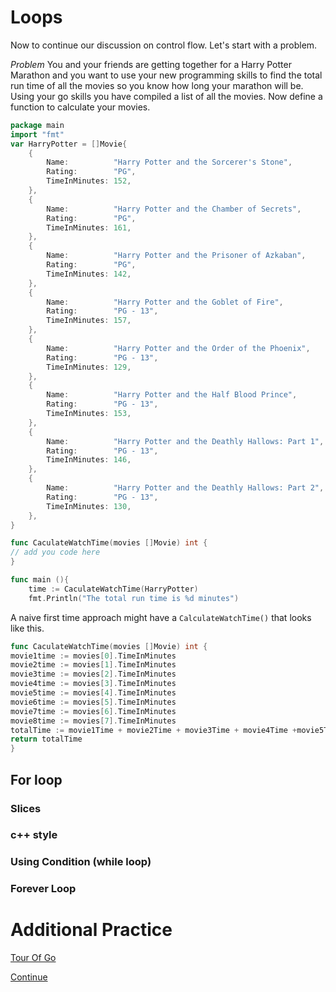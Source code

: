 # Loops

Now to continue our discussion on control flow. Let's start with a problem. 

*Problem*
You and your friends are getting together for a Harry Potter Marathon and you want to use your new programming skills to find the total run time of all the movies so you know how long your marathon will be. Using your go skills you have compiled a list of all the movies. Now define a function to calculate your movies.

```go
package main
import "fmt"
var HarryPotter = []Movie{
	{
		Name:          "Harry Potter and the Sorcerer's Stone",
		Rating:        "PG",
		TimeInMinutes: 152,
	},
	{
		Name:          "Harry Potter and the Chamber of Secrets",
		Rating:        "PG",
		TimeInMinutes: 161,
	},
	{
		Name:          "Harry Potter and the Prisoner of Azkaban",
		Rating:        "PG",
		TimeInMinutes: 142,
	},
	{
		Name:          "Harry Potter and the Goblet of Fire",
		Rating:        "PG - 13",
		TimeInMinutes: 157,
	},
	{
		Name:          "Harry Potter and the Order of the Phoenix",
		Rating:        "PG - 13",
		TimeInMinutes: 129,
	},
	{
		Name:          "Harry Potter and the Half Blood Prince",
		Rating:        "PG - 13",
		TimeInMinutes: 153,
	},
	{
		Name:          "Harry Potter and the Deathly Hallows: Part 1",
		Rating:        "PG - 13",
		TimeInMinutes: 146,
	},
	{
		Name:          "Harry Potter and the Deathly Hallows: Part 2",
		Rating:        "PG - 13",
		TimeInMinutes: 130,
	},
}

func CaculateWatchTime(movies []Movie) int {
// add you code here
}

func main (){
	time := CaculateWatchTime(HarryPotter)
	fmt.Println("The total run time is %d minutes")

```

A naive first time approach might have a `CalculateWatchTime()` that looks like this.

```go
func CaculateWatchTime(movies []Movie) int {
movie1time := movies[0].TimeInMinutes
movie2time := movies[1].TimeInMinutes
movie3time := movies[2].TimeInMinutes
movie4time := movies[3].TimeInMinutes
movie5time := movies[4].TimeInMinutes
movie6time := movies[5].TimeInMinutes
movie7time := movies[6].TimeInMinutes
movie8time := movies[7].TimeInMinutes
totalTime := movie1Time + movie2Time + movie3Time + movie4Time +movie5Time +movi6Time + mvie7Timee + moviee8Time
return totalTime
}
```

## For loop

### Slices

### c++ style

### Using Condition (while loop)

### Forever Loop

# Additional Practice

[Tour Of Go](https://tour.golang.org/flowcontrol/1)

[Continue](/part_2/2.1_bash.md)
